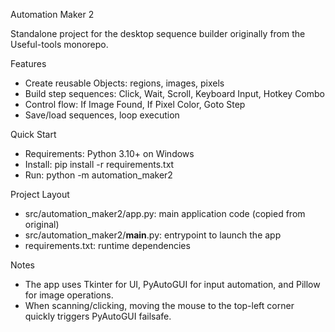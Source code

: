Automation Maker 2

Standalone project for the desktop sequence builder originally from the Useful-tools monorepo.

Features
- Create reusable Objects: regions, images, pixels
- Build step sequences: Click, Wait, Scroll, Keyboard Input, Hotkey Combo
- Control flow: If Image Found, If Pixel Color, Goto Step
- Save/load sequences, loop execution

Quick Start
- Requirements: Python 3.10+ on Windows
- Install: pip install -r requirements.txt
- Run: python -m automation_maker2

Project Layout
- src/automation_maker2/app.py: main application code (copied from original)
- src/automation_maker2/__main__.py: entrypoint to launch the app
- requirements.txt: runtime dependencies

Notes
- The app uses Tkinter for UI, PyAutoGUI for input automation, and Pillow for image operations.
- When scanning/clicking, moving the mouse to the top-left corner quickly triggers PyAutoGUI failsafe.


